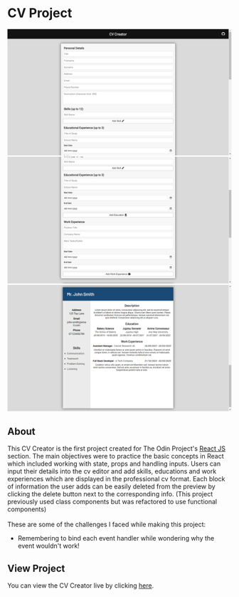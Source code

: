 # CV Project
![preview-img1](https://github.com/brajpatel/cv-project/blob/main/src/assets/preview-img1.png)
![preview-img2](https://github.com/brajpatel/cv-project/blob/main/src/assets/preview-img2.png)
![preview-img3](https://github.com/brajpatel/cv-project/blob/main/src/assets/preview-img3.png)
## About
This CV Creator is the first project created for The Odin Project's [React JS](https://www.theodinproject.com/lessons/node-path-javascript-cv-application) section. The main objectives were to practice the basic concepts in React which included working with state, props and handling inputs. Users can input their details into the cv editor and add skills, educations and work experiences which are displayed in the professional cv format. Each block of information the user adds can be easily deleted from the preview by clicking the delete button next to the corresponding info. (This project previously used class components but was refactored to use functional components)
<br/><br/>
These are some of the challenges I faced while making this project:
- Remembering to bind each event handler while wondering why the event wouldn't work!
## View Project
You can view the CV Creator live by clicking [here](https://brajpatel.github.io/cv-project/).
